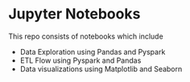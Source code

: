 # Jupyter Notebooks 

This repo consists of notebooks which include 

* Data Exploration using Pandas and Pyspark
* ETL Flow using Pyspark and Pandas
* Data visualizations using Matplotlib and Seaborn
